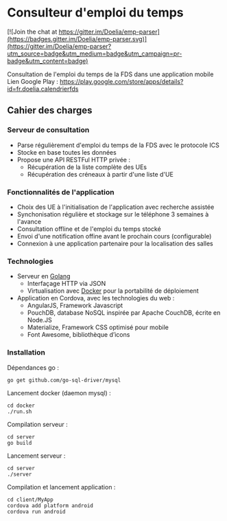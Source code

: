 # Consulteur d'emploi du temps

[![Join the chat at https://gitter.im/Doelia/emp-parser](https://badges.gitter.im/Doelia/emp-parser.svg)](https://gitter.im/Doelia/emp-parser?utm_source=badge&utm_medium=badge&utm_campaign=pr-badge&utm_content=badge)

Consultation de l'emploi du temps de la FDS dans une application mobile   
Lien Google Play : https://play.google.com/store/apps/details?id=fr.doelia.calendrierfds

## Cahier des charges

### Serveur de consultation
- Parse régulièrement d'emploi du temps de la FDS avec le protocole ICS
- Stocke en base toutes les données
- Propose une API RESTFul HTTP privée :
    - Récupération de la liste complète des UEs
    - Récupération des créneaux à partir d'une liste d'UE

### Fonctionnalités de l'application
- Choix des UE à l'initialisation de l'application avec recherche assistée
- Synchonisation régulière et stockage sur le téléphone 3 semaines à l'avance
- Consultation offline et de l'emploi du temps stocké
- Envoi d'une notification offine avant le prochain cours (configurable)
- Connexion à une application partenaire pour la localisation des salles

### Technologies
- Serveur en [Golang](https://golang.org/)
    - Interfaçage HTTP via JSON
    - Virtualisation avec [Docker](https://www.docker.com/) pour la portabilité de déploiement
- Application en Cordova, avec les technologies du web :
    - AngularJS, Framework Javascript
    - PouchDB, database NoSQL inspirée par Apache CouchDB, écrite en Node.JS
    - Materialize, Framework CSS optimisé pour mobile
    - Font Awesome, bibliothèque d’icons


### Installation
Dépendances go :
```
go get github.com/go-sql-driver/mysql
```

Lancement docker (daemon mysql) :
```
cd docker
./run.sh
```

Compilation serveur :
```
cd server
go build
```

Lancement  serveur :
```
cd server
./server
```

Compilation et lancement application :
```
cd client/MyApp
cordova add platform android
cordova run android
```
